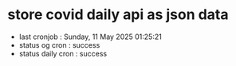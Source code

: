# store covid daily api as json data

- last cronjob : Sunday, 11 May 2025 01:25:21
- status og cron : success
- status daily cron : success
      
      